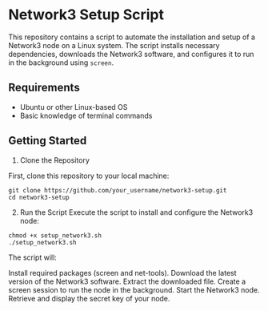 # Network3 Setup Script

This repository contains a script to automate the installation and setup of a Network3 node on a Linux system. The script installs necessary dependencies, downloads the Network3 software, and configures it to run in the background using `screen`.

## Requirements

- Ubuntu or other Linux-based OS
- Basic knowledge of terminal commands

## Getting Started

1. Clone the Repository

First, clone this repository to your local machine:

```
git clone https://github.com/your_username/network3-setup.git
cd network3-setup
```

2. Run the Script
Execute the script to install and configure the Network3 node:

```
chmod +x setup_network3.sh
./setup_network3.sh
```
The script will:

Install required packages (screen and net-tools).
Download the latest version of the Network3 software.
Extract the downloaded file.
Create a screen session to run the node in the background.
Start the Network3 node.
Retrieve and display the secret key of your node.
